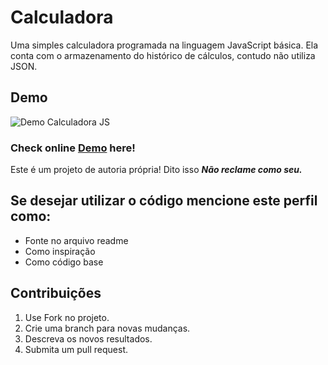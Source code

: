 # Calculadora

Uma simples calculadora programada na linguagem JavaScript básica. Ela conta com o armazenamento do histórico de cálculos, contudo não utiliza JSON.

## Demo

![Demo Calculadora JS](https://github.com/freddcf/calculadora-js/blob/main/readme-Images/screen-capture.gif?raw=true)

### Check online [Demo](https://freddcf.github.io/calculadora-js/) here!

Este é um projeto de autoria própria! Dito isso ***Não reclame como seu.***

## Se desejar utilizar o código mencione este perfil como:

* Fonte no arquivo readme
* Como inspiração
* Como código base

## Contribuições

1. Use Fork no projeto.
2. Crie uma branch para novas mudanças.
3. Descreva os novos resultados.
4. Submita um pull request.
